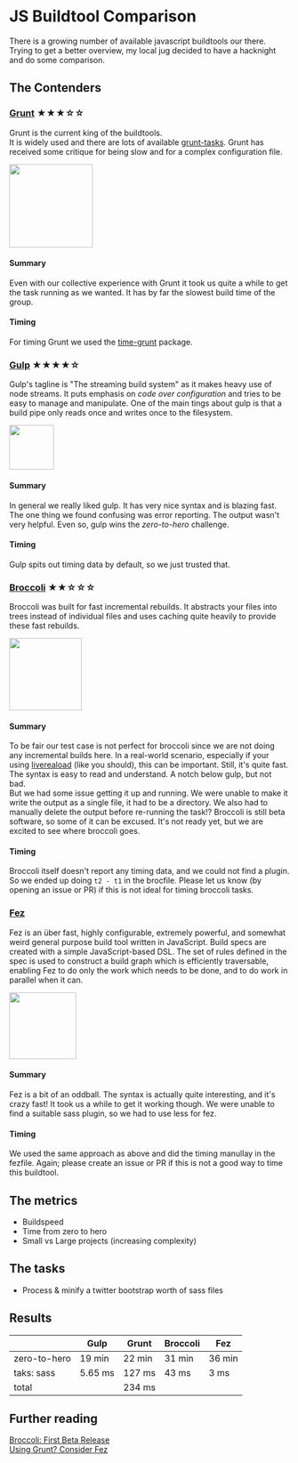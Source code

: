 # JS Buildtool Comparison

There is a growing number of available javascript buildtools our there.  
Trying to get a better overview, my local jug decided to have a hacknight and do some comparison.

## The Contenders

### [Grunt](http://gruntjs.com/) ★★★☆☆

Grunt is the current king of the buildtools.  
It is widely used and there are lots of available [grunt-tasks](https://www.npmjs.org/search?q=grunt).
Grunt has received some critique for being slow and for a complex configuration file.

<img src="http://gruntjs.com/img/grunt-logo.png" width="150" />

#### Summary

Even with our collective experience with Grunt it took us quite a while to get the task running as we wanted. 
It has by far the slowest build time of the group.

#### Timing

For timing Grunt we used the [time-grunt](https://www.npmjs.org/package/time-grunt) package.

### [Gulp](http://gulpjs.com/) ★★★★☆

Gulp's tagline is "The streaming build system" as it makes heavy use of node streams. 
It puts emphasis on *code over configuration* and tries to be easy to manage and manipulate.
One of the main tings about gulp is that a build pipe only reads once and writes once to the filesystem.

<img src="https://raw2.github.com/gulpjs/artwork/master/gulp.png" width="80" />

#### Summary

In general we really liked gulp. It has very nice syntax and is blazing fast. 
The one thing we found confusing was error reporting. The output wasn't very helpful.
Even so, gulp wins the *zero-to-hero* challenge.

#### Timing

Gulp spits out timing data by default, so we just trusted that.

### [Broccoli](https://github.com/joliss/broccoli) ★★☆☆☆

Broccoli was built for fast incremental rebuilds. It abstracts your files into trees instead of individual files and uses caching quite heavily
to provide these fast rebuilds.

<img src="http://www.asbjornenge.com/cdn/images/broccoli.png" width="130" />

#### Summary

To be fair our test case is not perfect for broccoli since we are not doing any incremental builds here. In a real-world scenario,
especially if your using [livereaload](http://livereload.com/) (like you should), this can be important. 
Still, it's quite fast. 
The syntax is easy to read and understand. A notch below gulp, but not bad.  
But we had some issue getting it up and running. 
We were unable to make it write the output as a single file, it had to be a directory. We also had to manually delete the output before re-running the task!? 
Broccoli is still beta software, so some of it can be excused. It's not ready yet, but we are excited to see where broccoli goes.

#### Timing

Broccoli itself doesn't report any timing data, and we could not find a plugin. So we ended up doing <code>t2 - t1</code> in the brocfile.
Please let us know (by opening an issue or PR) if this is not ideal for timing broccoli tasks.

### [Fez](http://fez.github.io/)

Fez is an über fast, highly configurable, extremely powerful, and somewhat weird general purpose build tool written in JavaScript. Build specs are created with a simple JavaScript-based DSL. The set of rules defined in the spec is used to construct a build graph which is efficiently traversable, enabling Fez to do only the work which needs to be done, and to do work in parallel when it can.

<img src="http://fez.github.io/fez.png" width="120" />

#### Summary

Fez is a bit of an oddball. The syntax is actually quite interesting, and it's crazy fast! It took us a while to get it working though. 
We were unable to find a suitable sass plugin, so we had to use less for fez.

#### Timing

We used the same approach as above and did the timing manullay in the fezfile. Again; please create an issue or PR if this is not a good way to time this buildtool.

## The metrics

* Buildspeed
* Time from zero to hero
* Small vs Large projects (increasing complexity)

## The tasks

* Process & minify a twitter bootstrap worth of sass files

## Results

|              | Gulp    | Grunt   | Broccoli  | Fez    |
|------------- | ------- | ------- | --------  | ------ |
| zero-to-hero | 19 min  | 22 min  | 31 min    | 36 min |
| taks: sass   | 5.65 ms | 127 ms  | 43 ms     | 3 ms   |
| total        |         | 234 ms  |           |        |

## Further reading

[Broccoli: First Beta Release](http://www.solitr.com/blog/2014/02/broccoli-first-release/index.html)  
[Using Grunt? Consider Fez](http://flippinawesome.org/2014/02/24/using-grunt-consider-fez/)
